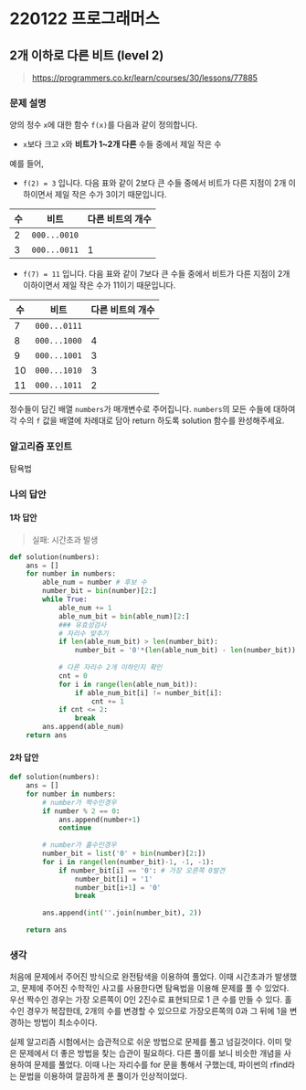 # 220122 프로그래머스

## 2개 이하로 다른 비트 (level 2)

> https://programmers.co.kr/learn/courses/30/lessons/77885

### 문제 설명

양의 정수 `x`에 대한 함수 `f(x)`를 다음과 같이 정의합니다.

- `x`보다 크고 `x`와 **비트가 1~2개 다른** 수들 중에서 제일 작은 수

예를 들어,

- `f(2) = 3` 입니다. 다음 표와 같이 2보다 큰 수들 중에서 비트가 다른 지점이 2개 이하이면서 제일 작은 수가 3이기 때문입니다.

| 수   | 비트         | 다른 비트의 개수 |
| ---- | ------------ | ---------------- |
| 2    | `000...0010` |                  |
| 3    | `000...0011` | 1                |

- `f(7) = 11` 입니다. 다음 표와 같이 7보다 큰 수들 중에서 비트가 다른 지점이 2개 이하이면서 제일 작은 수가 11이기 때문입니다.

| 수   | 비트         | 다른 비트의 개수 |
| ---- | ------------ | ---------------- |
| 7    | `000...0111` |                  |
| 8    | `000...1000` | 4                |
| 9    | `000...1001` | 3                |
| 10   | `000...1010` | 3                |
| 11   | `000...1011` | 2                |

정수들이 담긴 배열 `numbers`가 매개변수로 주어집니다. `numbers`의 모든 수들에 대하여 각 수의 `f` 값을 배열에 차례대로 담아 return 하도록 solution 함수를 완성해주세요.

### 알고리즘 포인트

탐욕법

### 나의 답안

#### 1차 답안

> 실패: 시간초과 발생

```python
def solution(numbers):
    ans = []
    for number in numbers:
        able_num = number # 후보 수
        number_bit = bin(number)[2:]
        while True:
            able_num += 1
            able_num_bit = bin(able_num)[2:]
            ### 유효성검사
            # 자리수 맞추기
            if len(able_num_bit) > len(number_bit):
                number_bit = '0'*(len(able_num_bit) - len(number_bit)) + number_bit
            
            # 다른 자리수 2개 이하인지 확인
            cnt = 0
            for i in range(len(able_num_bit)):
                if able_num_bit[i] != number_bit[i]:
                    cnt += 1
            if cnt <= 2:
                break
        ans.append(able_num)
    return ans
```

#### 2차 답안

```python
def solution(numbers):
    ans = []
    for number in numbers:
        # number가 짝수인경우
        if number % 2 == 0:
            ans.append(number+1)
            continue
        
        # number가 홀수인경우
        number_bit = list('0' + bin(number)[2:])
        for i in range(len(number_bit)-1, -1, -1):
            if number_bit[i] == '0': # 가장 오른쪽 0발견
                number_bit[i] = '1'
                number_bit[i+1] = '0'
                break
                
        ans.append(int(''.join(number_bit), 2))
        
    return ans
```



### 생각

처음에 문제에서 주어진 방식으로 완전탐색을 이용하여 풀었다. 이때 시간초과가 발생했고, 문제에 주어진 수학적인 사고를 사용한다면 탐욕법을 이용해 문제를 풀 수 있었다. 우선 짝수인 경우는 가장 오른쪽이 0인 2진수로 표현되므로 1 큰 수를 만들 수 있다. 홀수인 경우가 복잡한데, 2개의 수를 변경할 수 있으므로 가장오른쪽의 0과 그 뒤에 1을 변경하는 방법이 최소수이다.

실제 알고리즘 시험에서는 습관적으로 쉬운 방법으로 문제를 풀고 넘길것이다. 이미 맞은 문제에서 더 좋은 방법을 찾는 습관이 필요하다. 다른 풀이를 보니 비슷한 개념을 사용하여 문제를 풀었다. 이때 나는 자리수를 for 문을 통해서 구했는데, 파이썬의 rfind라는 문법을 이용하여 깔끔하게 푼 풀이가 인상적이었다.

